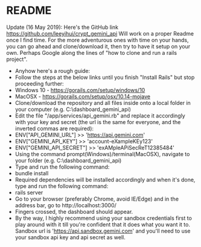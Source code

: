 # README

Update (16 May 2019): Here's the GitHub link https://github.com/leeyihui/crypt_gemini_api
Will work on a proper Readme once I find time. For the more adventurous ones with time on your hands, you can go ahead and clone/download it, then try to have it setup on your own. Perhaps Google along the lines of "how to clone and run a rails project".
- Anyhow here's a rough guide:
 - Follow the steps at the below links until you finish "Install Rails" but stop proceeding further:
  - Windows 10 - https://gorails.com/setup/windows/10
  - MacOSX - https://gorails.com/setup/osx/10.14-mojave
 - Clone/download the repository and all files inside onto a local folder in your computer (e.g. C:\dashboard_gemini_api)
 - Edit the file "/app/services/api_gemini.rb" and replace it accordingly with your key and secret (the url is the same for everyone, and the inverted commas are required):
  - ENV["API_GEMINI_URL"]  >>  'https://api.gemini.com'
  - ENV["GEMINI_API_KEY"]  >>  'account-eXampleKEy123'
  - ENV["GEMINI_API_SECRET"]  >>  'exAMpleAPiSecReT12385484'
 - Using the command prompt(Windows)/terminal(MacOSX), navigate to your folder (e.g. C:\dashboard_gemini_api)
 - Type and run the following command:
  - bundle install
 - Required dependencies will be installed accordingly and when it's done, type and run the following command:
  - rails server
 - Go to your browser (preferably Chrome, avoid IE/Edge) and in the address bar, go to http://localhost:3000/
 - Fingers crossed, the dashboard should appear.
 - By the way, I highly recommend using your sandbox credentials first to play around with it till you're confident that it does what you want it to. Sandbox url is 'https://api.sandbox.gemini.com' and you'll need to use your sandbox api key and api secret as well.
